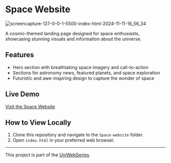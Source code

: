 # Space Website

![screencapture-127-0-0-1-5500-index-html-2024-11-11-16_56_34](https://github.com/user-attachments/assets/f0e0d19b-dda9-459c-8f69-f79fdc5eb5fe)

A cosmic-themed landing page designed for space enthusiasts, showcasing stunning visuals and information about the universe.

## Features
- Hero section with breathtaking space imagery and call-to-action
- Sections for astronomy news, featured planets, and space exploration
- Futuristic and awe-inspiring design to capture the wonder of space

## Live Demo
[Visit the Space Website](https://yourwebsite.com)

## How to View Locally
1. Clone this repository and navigate to the `Space-website` folder.
2. Open `index.html` in your preferred web browser.

---

This project is part of the [UniWebSeries](https://github.com/Tyron-Barnard/UniWebSeries).

